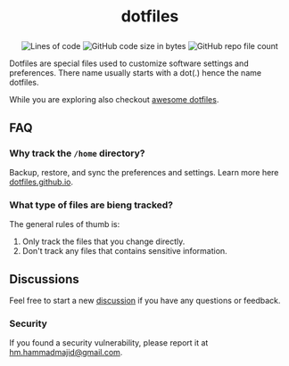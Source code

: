 # <p align="center">dotfiles</p>

<p align="center"><img alt="Lines of code" src="https://img.shields.io/tokei/lines/github/hammadmajid/dotfiles?color=f38ba8&style=for-the-badge"> <img alt="GitHub code size in bytes" src="https://img.shields.io/github/languages/code-size/hammadmajid/dotfiles?color=a6e3a1&label=size&style=for-the-badge"> <img alt="GitHub repo file count" src="https://img.shields.io/github/directory-file-count/hammadmajid/dotfiles?color=74c7ec&style=for-the-badge"></p>

Dotfiles are special files used to customize software settings and preferences. There name usually starts with a dot(.) hence the name dotfiles.

While you are exploring also checkout [awesome dotfiles](https://github.com/webpro/awesome-dotfiles).

## FAQ

### Why track the `/home` directory?

Backup, restore, and sync the preferences and settings. Learn more here [dotfiles.github.io](https://dotfiles.github.io).

### What type of files are bieng tracked?

The general rules of thumb is:

1. Only track the files that you change directly.
2. Don't track any files that contains sensitive information.

## Discussions

Feel free to start a new [discussion](https://github.com/hammadmajid/dotfiles/discussions/new/choose) if you have any questions or feedback.

### Security

If you found a security vulnerability, please report it at [hm.hammadmajid@gmail.com](mailto:hm.hammadmajid@gmail.com).
